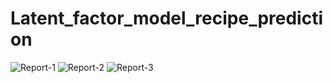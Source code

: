 # Latent_factor_model_recipe_prediction
![Report-1](https://user-images.githubusercontent.com/17969160/191870585-0afcfb7b-dc0f-4caa-9884-d3d8cbe3f046.jpg)
![Report-2](https://user-images.githubusercontent.com/17969160/191870599-beb87eb0-74c7-4b30-bb22-f9487e26f01d.jpg)
![Report-3](https://user-images.githubusercontent.com/17969160/191870607-aef3c490-1a56-425c-99ce-c9d7f953b3d9.jpg)
